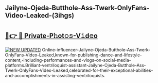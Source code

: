 ## Jailyne-Ojeda-Butthole-Ass-Twerk-OnlyFans-Video-Leaked-(3ihgs)


# <h2><a href="https://mediaupload.pro?-19M">🔗👉 🔴 Private-P𝚑ot𝚘𝚜-V𝚒d𝚎o</a></h2>

[![NEW UPDATED](https://i.imgur.com/0qMVB7G.gif)](https://mediaupload.pro?-19M)
Online-influencer-Jailyne-Ojeda-Butthole-Ass-Twerk-OnlyFans-Video-Leaked,known-for-publishing-dance-and-lifestyle-content,-including-performances-and-vlogs-on-social-media-platforms.Brilliant-ventriloquist-assistant-Jailyne-Ojeda-Butthole-Ass-Twerk-OnlyFans-Video-Leaked,celebrated-for-their-exceptional-abilities-and-accomplishments-in-assisting-ventriloquists.  